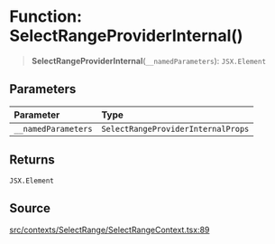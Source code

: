 # Function: SelectRangeProviderInternal()

> **SelectRangeProviderInternal**(`__namedParameters`): `JSX.Element`

## Parameters

| Parameter | Type |
| :------ | :------ |
| `__namedParameters` | `SelectRangeProviderInternalProps` |

## Returns

`JSX.Element`

## Source

[src/contexts/SelectRange/SelectRangeContext.tsx:89](https://github.com/gpbl/react-day-picker/blob/9ad13dc72fff814dcf720a62f6e3b5ea38e8af6d/src/contexts/SelectRange/SelectRangeContext.tsx#L89)
